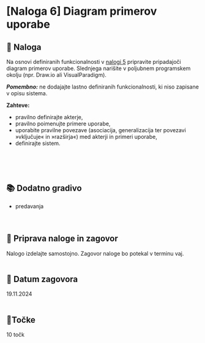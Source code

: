 # [Naloga 6] Diagram primerov uporabe

## 📑 Naloga 

Na osnovi definiranih funkcionalnosti v [nalogi 5](<Naloga 5.md>) pripravite pripadajoči diagram primerov uporabe. Slednjega narišite v poljubnem programskem okolju (npr. Draw.io ali VisualParadigm). 

***Pomembno:*** ne dodajajte lastno definiranih funkcionalnosti, ki niso zapisane v opisu sistema.

**Zahteve:**
-	pravilno definirajte akterje,
-	pravilno poimenujte primere uporabe,
-	uporabite pravilne povezave (asociacija, generalizacija ter povezavi »vključuje« in »razširja«) med akterji in primeri uporabe,
-	definirajte sistem.

<br/><br/><br/>


## 📚 Dodatno gradivo
- predavanja <br/><br/><br/>


## 📨 Priprava naloge in zagovor
Nalogo izdelajte samostojno. Zagovor naloge bo potekal v terminu vaj.<br/><br/>


## 📅 Datum zagovora
19.11.2024<br/><br/>


## 🎯Točke
10 točk
